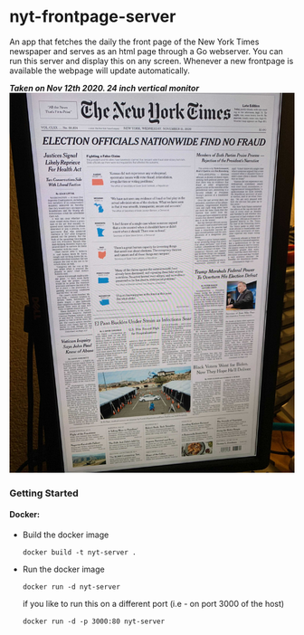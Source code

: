 # nyt-frontpage-server 

An app that fetches the daily the front page of the New York Times newspaper and serves as an html page through a Go webserver. You can run this server and display this on any screen. Whenever a new frontpage is available the webpage will update automatically.

***Taken on Nov 12th 2020. 24 inch vertical monitor***
![example](example.jpg)

### Getting Started 

#### Docker: 

* Build the docker image 
    ```
    docker build -t nyt-server .
    ```

* Run the docker image 
    ```
    docker run -d nyt-server
    ```
    if you like to run this on a different port (i.e - on port 3000 of the host)
    ```
    docker run -d -p 3000:80 nyt-server
    ```